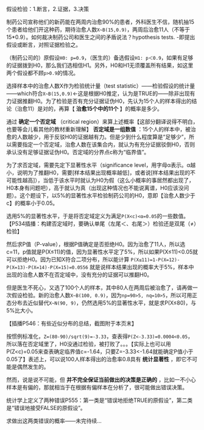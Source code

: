 
假设检验：1.断言，2.证据，3.决策

制药公司宣称他们的新药能在两周内治愈90%的患者，外科医生不信，随机抽15个患者给他们开这种药，期待治愈人数```X~B(15,0.9)```，两周后治愈11人（不等于15*0.9）。如何裁决制药公司和医生之间的矛盾说法？hypothesis tests. -即提出假设或断言，对照证据检验之。

（制药公司的）原假设```H0: p=0.9```，（医生的）备选假设```H1: p＜0.9```，如果有足够的证据拨到H0，那么我们选相信H1。另外，H0和H1无须覆盖所有结果，如这里两个假设都不顾```p>0.9```的情况。

选择样本中的治愈人数X作为检验统计量（test statistic）——检验假设的统计量——which符合```X~B(15,0.9)```<-这是根据H0推定，认为是TRUE的——除非出现有力证据推翻H0。为了检验是否有充分证据证伪H0，先认为15个人的样本得出的结论（治愈11）是对的，再算【 __治愈15个中的11个__ 】的概率是多少。

通过 __确定一个否定域__ （critical region）来算上述概率【这部分翻译说得不明白，也要等会儿看其他的教材重新理解】 __否定域是一组数值__ ：15个人的样本中，被治愈的人数越少，用于反驳H0的证据越有力。但是少到什么程度算是“足够少”，所以需要指定一个否定域，治愈人数在该集合内，就认为有充分证据驳倒H0，否则承认没有足够证据证伪H0。否定域的分界点c称为“临界值”。

为了求否定域，需要先定下显著性水平（significance level，用字母α表示。α越小，说明为了推翻H0，需要[样本结果出现概率越低]，或者说[样本结果出现的不可能性越高]），当低于该水平时就认为H0为假（这么小概率的事居然都出现了，H0本身有问题吧），高于就认为真（出现这种情况也不能说离谱，H0应该没问题）。这个题设下，以5%的显著性水平检验制药公司的H0，意即【治愈人数少于c】的概率小于0.05。

选用5%的显著性水平，于是将否定域定义为满足```P(X<c)<α=0.05```的一些数值。【P534插播：构建否定域时，要确认单尾（左尾＜、右尾＞）检验还是双尾（≠）检验】

然后求P值（P-value），根据P值确定是否拒绝H0。因为治愈了11人，所以选c=11，p值就是P(X≤11)的值，因为显著性水平定了5%，所以如果P(X≤11)<0.05就可以拒绝H0。因为已知X符合二项分布，所以能计算
```P(X≤11)=1-P(X=12)-P(X=13)-P(X=14)-P(X=15)=0.0556``` 就是说样本结果出现的概率大于5%，样本中出现的治愈人数不在否定域中，没有充分的证据可以推翻H0。

但是医生不死心，又选了100个人的样本，其中80人在两周后被治愈了，请再做一次假设检验。新的治愈人数```X~B(100, 0.9)```，因为```np=90>5, nq=10>5```，所以可用正态分布去近似替代```X~N(90, 9)```，仍然选用5%的显著性水平，就是求P(X≤80)，与5%比大小。

【插播P546：有些近似分布的总结，截图附于本页末】

按惯例标准化，```Z=(80-90)/sqrt(9)=-3.33```，查表得```P(Z<-3.33)=0.0004<0.05```，所以落在否定域里了，H0没通过检验，被打败了。。。【实际上也可以用P(Z<c)=0.05来查表确定临界值c=-1.64，只要Z=-3.33<-1.64就能确定P值小于0.05了】表述上，可以说100人样本得出的治愈率0.8具有 __统计显著性__ ，即它不可能是偶然发生的。

然而，说是说不可能，但 __并不完全保证当前做出的决策是正确的__ ，比如一不小心样本是有偏的，那就相当于在根据有偏样本在分析了，很可能做出错误决策。

统计学上定义了两种错误P555：第一类是“错误地拒绝TRUE的原假设”，第二类是“错误地接受FALSE的原假设”。

求做出这两类错误的概率——未完待续...
